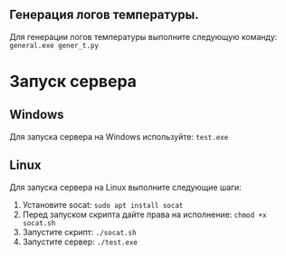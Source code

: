 ## Генерация логов температуры.
Для генерации логов температуры выполните следующую команду:
`general.exe gener_t.py`

# Запуск сервера
## Windows
Для запуска сервера на Windows используйте:
`test.exe`
## Linux
Для запуска сервера на Linux выполните следующие шаги:
1. Установите socat:
`sudo apt install socat`
2. Перед запуском скрипта дайте права на исполнение:
`chmod +x socat.sh`
3. Запустите скрипт:
`./socat.sh`
4. Запустите сервер:
`./test.exe`

